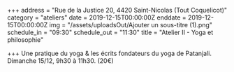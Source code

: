 +++
address = "Rue de la Justice 20, 4420 Saint-Nicolas (Tout Coquelicot)"
category = "ateliers"
date = 2019-12-15T00:00:00Z
enddate = 2019-12-15T00:00:00Z
img = "/assets/uploadsOut/Ajouter un sous-titre (1).png"
schedule_in = "09:30"
schedule_out = "11:30"
title = "Atelier II - Yoga et philosophie"

+++
Une pratique du yoga & les écrits fondateurs du yoga de Patanjali. Dimanche 15/12, 9h30 à 11h30. (20€)